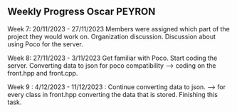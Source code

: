 Weekly Progress Oscar PEYRON 
-----------------------------

Week 7: 20/11/2023 - 27/11/2023 
Members were assigned which part of the project they would work on. 
Organization discussion. Discussion about using Poco for the server. 

Week 8: 27/11/2023 - 3/11/2023
Get familiar with Poco. Start coding  the server. Converting data to json for poco compatibility --> coding on the front.hpp and front.cpp. 

Week 9 : 4/12/2023 - 11/12/2023 : 
Continue converting data to json. --> for every class in front.hpp converting the data that is stored. Finishing this task. 





